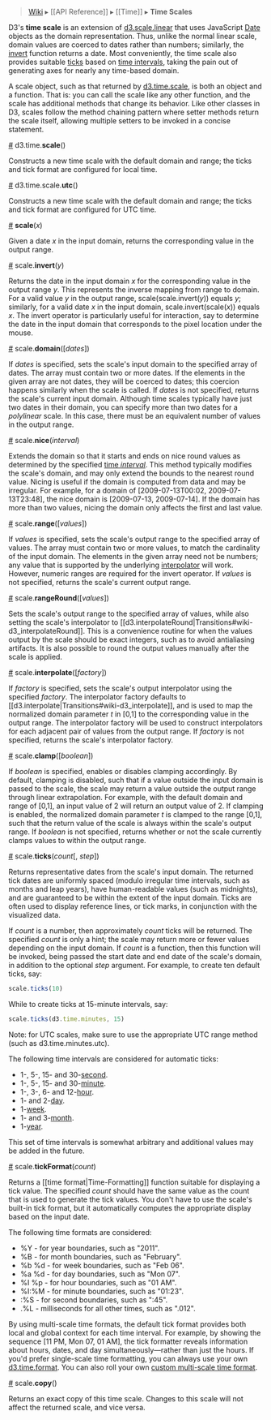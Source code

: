 > [Wiki](Home) ▸ [[API Reference]] ▸ [[Time]] ▸ **Time Scales**

D3's **time scale** is an extension of [d3.scale.linear](Quantitative-Scales#wiki-linear) that uses JavaScript [Date](https://developer.mozilla.org/en/JavaScript/Reference/Global_Objects/Date) objects as the domain representation. Thus, unlike the normal linear scale, domain values are coerced to dates rather than numbers; similarly, the [invert](Time-Scales#wiki-invert) function returns a date. Most conveniently, the time scale also provides suitable [ticks](Time-Scales#wiki-ticks) based on [time intervals](Time-Intervals), taking the pain out of generating axes for nearly any time-based domain.

A scale object, such as that returned by [d3.time.scale](Time-Scales#wiki-scale), is both an object and a function. That is: you can call the scale like any other function, and the scale has additional methods that change its behavior. Like other classes in D3, scales follow the method chaining pattern where setter methods return the scale itself, allowing multiple setters to be invoked in a concise statement.

<a name="scale" href="Time-Scales#wiki-scale">#</a> d3.time.<b>scale</b>()

Constructs a new time scale with the default domain and range; the ticks and tick format are configured for local time.

<a name="utc" href="Time-Scales#wiki-utc">#</a> d3.time.scale.<b>utc</b>()

Constructs a new time scale with the default domain and range; the ticks and tick format are configured for UTC time.

<a name="_scale" href="Time-Scales#wiki-_scale">#</a> <b>scale</b>(<i>x</i>)

Given a date *x* in the input domain, returns the corresponding value in the output range.

<a name="invert" href="Time-Scales#wiki-invert">#</a> scale.<b>invert</b>(<i>y</i>)

Returns the date in the input domain *x* for the corresponding value in the output range *y*. This represents the inverse mapping from range to domain. For a valid value *y* in the output range, scale(scale.invert(*y*)) equals *y*; similarly, for a valid date *x* in the input domain, scale.invert(scale(*x*)) equals *x*. The invert operator is particularly useful for interaction, say to determine the date in the input domain that corresponds to the pixel location under the mouse.

<a name="domain" href="Time-Scales#wiki-domain">#</a> scale.<b>domain</b>([<i>dates</i>])

If *dates* is specified, sets the scale's input domain to the specified array of dates. The array must contain two or more dates. If the elements in the given array are not dates, they will be coerced to dates; this coercion happens similarly when the scale is called. If *dates* is not specified, returns the scale's current input domain. Although time scales typically have just two dates in their domain, you can specify more than two dates for a *polylinear* scale. In this case, there must be an equivalent number of values in the output range.

<a name="nice" href="#wiki-nice">#</a> scale.<b>nice</b>(<i>interval</i>)

Extends the domain so that it starts and ends on nice round values as determined by the specified [time *interval*](Time-Intervals). This method typically modifies the scale's domain, and may only extend the bounds to the nearest round value. Nicing is useful if the domain is computed from data and may be irregular. For example, for a domain of [2009-07-13T00:02, 2009-07-13T23:48], the nice domain is [2009-07-13, 2009-07-14]. If the domain has more than two values, nicing the domain only affects the first and last value.

<a name="range" href="Time-Scales#wiki-range">#</a> scale.<b>range</b>([<i>values</i>])

If *values* is specified, sets the scale's output range to the specified array of values. The array must contain two or more values, to match the cardinality of the input domain. The elements in the given array need not be numbers; any value that is supported by the underlying [interpolator](Time-Scales#wiki-interpolate) will work. However, numeric ranges are required for the invert operator. If *values* is not specified, returns the scale's current output range.

<a name="rangeRound" href="Time-Scales#wiki-rangeRound">#</a> scale.<b>rangeRound</b>([<i>values</i>])

Sets the scale's output range to the specified array of values, while also setting the scale's interpolator to [[d3.interpolateRound|Transitions#wiki-d3_interpolateRound]]. This is a convenience routine for when the values output by the scale should be exact integers, such as to avoid antialiasing artifacts. It is also possible to round the output values manually after the scale is applied.

<a name="interpolate" href="Time-Scales#wiki-interpolate">#</a> scale.<b>interpolate</b>([<i>factory</i>])

If *factory* is specified, sets the scale's output interpolator using the specified *factory*. The interpolator factory defaults to [[d3.interpolate|Transitions#wiki-d3_interpolate]], and is used to map the normalized domain parameter *t* in [0,1] to the corresponding value in the output range. The interpolator factory will be used to construct interpolators for each adjacent pair of values from the output range. If *factory* is not specified, returns the scale's interpolator factory.

<a name="clamp" href="Time-Scales#wiki-clamp">#</a> scale.<b>clamp</b>([<i>boolean</i>])

If *boolean* is specified, enables or disables clamping accordingly. By default, clamping is disabled, such that if a value outside the input domain is passed to the scale, the scale may return a value outside the output range through linear extrapolation. For example, with the default domain and range of [0,1], an input value of 2 will return an output value of 2. If clamping is enabled, the normalized domain parameter *t* is clamped to the range [0,1], such that the return value of the scale is always within the scale's output range. If *boolean* is not specified, returns whether or not the scale currently clamps values to within the output range.

<a name="ticks" href="Time-Scales#wiki-ticks">#</a> scale.<b>ticks</b>(<i>count</i>[, <i>step</i>])

Returns representative dates from the scale's input domain. The returned tick dates are uniformly spaced (modulo irregular time intervals, such as months and leap years), have human-readable values (such as midnights), and are guaranteed to be within the extent of the input domain. Ticks are often used to display reference lines, or tick marks, in conjunction with the visualized data.

If *count* is a number, then approximately *count* ticks will be returned. The specified *count* is only a hint; the scale may return more or fewer values depending on the input domain. If *count* is a function, then this function will be invoked, being passed the start date and end date of the scale's domain, in addition to the optional *step* argument. For example, to create ten default ticks, say:

```javascript
scale.ticks(10)
```

While to create ticks at 15-minute intervals, say:

```javascript
scale.ticks(d3.time.minutes, 15)
```

Note: for UTC scales, make sure to use the appropriate UTC range method (such as d3.time.minutes.utc).

The following time intervals are considered for automatic ticks:

* 1-, 5-, 15- and 30-[second](Time-Intervals#wiki-second).
* 1-, 5-, 15- and 30-[minute](Time-Intervals#wiki-minute).
* 1-, 3-, 6- and 12-[hour](Time-Intervals#wiki-hour).
* 1- and 2-[day](Time-Intervals#wiki-day).
* 1-[week](Time-Intervals#wiki-week).
* 1- and 3-[month](Time-Intervals#wiki-month).
* 1-[year](Time-Intervals#wiki-year).

This set of time intervals is somewhat arbitrary and additional values may be added in the future.

<a name="tickFormat" href="Time-Scales#wiki-tickFormat">#</a> scale.<b>tickFormat</b>(<i>count</i>)

Returns a [[time format|Time-Formatting]] function suitable for displaying a tick value. The specified *count* should have the same value as the count that is used to generate the tick values. You don't have to use the scale's built-in tick format, but it automatically computes the appropriate display based on the input date.

The following time formats are considered:

* %Y - for year boundaries, such as "2011".
* %B - for month boundaries, such as "February".
* %b %d - for week boundaries, such as "Feb 06".
* %a %d - for day boundaries, such as "Mon 07".
* %I %p - for hour boundaries, such as "01 AM".
* %I:%M - for minute boundaries, such as "01:23".
* :%S - for second boundaries, such as ":45".
* .%L - milliseconds for all other times, such as ".012".

By using multi-scale time formats, the default tick format provides both local and global context for each time interval. For example, by showing the sequence [11 PM, Mon 07, 01 AM], the tick formatter reveals information about hours, dates, and day simultaneously—rather than just the hours. If you'd prefer single-scale time formatting, you can always use your own [d3.time.format](Time-Formatting). You can also roll your own [custom multi-scale time format](http://bl.ocks.org/4149176).

<a name="copy" href="#wiki-copy">#</a> scale.<b>copy</b>()

Returns an exact copy of this time scale. Changes to this scale will not affect the returned scale, and vice versa.